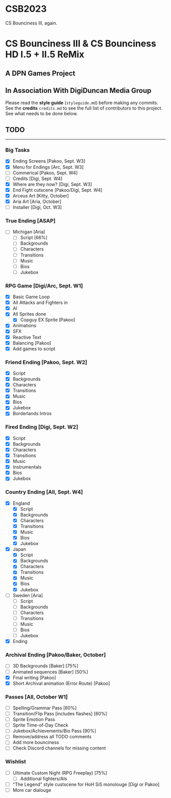 # CSB2023
CS Bounciness III, again.
# CS Bounciness III & CS Bounciness HD I.5 + II.5 ReMix

## A **DPN Games** Project
## In Association With **DigiDuncan Media Group**

Please read the **style guide** (`styleguide.md`) before making any commits.  
See the **credits** `credits.md` to see the full list of contributors to this project.
See what needs to be done below.

## TODO
-------

### Big Tasks
- [X] Ending Screens [Pakoo, Sept. W3]
- [X] Menu for Endings [Arc, Sept. W3]
- [ ] Commerical [Pakoo, Sept. W4]
- [ ] Credits [Digi, Sept. W4]
- [X] Where are they now? [Digi, Sept. W3]
- [X] End Fight cutscene [Pakoo/Digi, Sept. W4]
- [X] Arceus Art [Kitty, October]
- [X] Aria Art [Aria, October]
- [ ] Installer [Digi, Oct. W3]

### True Ending [ASAP]
- [ ] Michigan [Aria]
    - [ ] Script [66%]
    - [ ] Backgrounds
    - [ ] Characters
    - [ ] Transitions
    - [ ] Music
    - [ ] Bios
    - [ ] Jukebox

### RPG Game [Digi/Arc, Sept. W1]
- [X] Basic Game Loop
- [X] All Attacks and Fighters in
- [X] AI
- [X] All Sprites done
    - [X] Copguy EX Sprite [Pakoo]
- [X] Animations
- [X] SFX
- [X] Reactive Text
- [X] Balancing [Pakoo]
- [X] Add games to script

### Friend Ending [Pakoo, Sept. W2]
- [X] Script
- [X] Backgrounds
- [X] Characters
- [X] Transitions
- [X] Music
- [X] Bios
- [X] Jukebox
- [X] Borderlands Intros

### Fired Ending [Digi, Sept. W2]
- [X] Script
- [X] Backgrounds
- [X] Characters
- [X] Transitions
- [X] Music
- [X] Instrumentals
- [X] Bios
- [X] Jukebox

### Country Ending [All, Sept. W4]
- [X] England
    - [X] Script
    - [X] Backgrounds
    - [X] Characters
    - [X] Transitions
    - [X] Music
    - [X] Bios
    - [X] Jukebox
- [X] Japan
    - [X] Script
    - [X] Backgrounds
    - [X] Characters
    - [X] Transitions
    - [X] Music
    - [X] Bios
    - [X] Jukebox
- [ ] Sweden [Aria]
    - [ ] Script
    - [ ] Backgrounds
    - [ ] Characters
    - [ ] Transitions
    - [ ] Music
    - [ ] Bios
    - [ ] Jukebox
- [X] Ending

### Archival Ending [Pakoo/Baker, October]
- [ ] 3D Backgrounds [Baker] [75%]
- [ ] Animated sequences [Baker] [50%]
- [X] Final writing [Pakoo]
- [X] Short Archival animation (Error Route) [Pakoo]

### Passes [All, October W1]
- [ ] Spelling/Grammar Pass [60%]
- [ ] Transition/Flip Pass [includes flashes] [60%]
- [ ] Sprite Emotion Pass
- [ ] Sprite Time-of-Day Check
- [ ] Jukebox/Achievements/Bio Pass [90%]
- [ ] Remove/address all TODO comments
- [ ] Add more bounciness
- [ ] Check Discord channels for missing content

### Wishlist
- [ ] Ultimate Custom Night (RPG Freeplay) [75%]
    - [ ] Additional fighters/AIs
- [ ] "The Legend" style custscene for HoH SiS monolouge [Digi or Pakoo]
- [ ] More car dialouge
